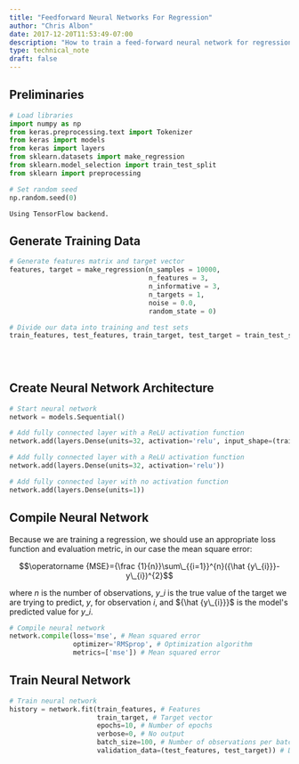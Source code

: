 ```yaml
---
title: "Feedforward Neural Networks For Regression"
author: "Chris Albon"
date: 2017-12-20T11:53:49-07:00
description: "How to train a feed-forward neural network for regression in Python."
type: technical_note
draft: false
---
```

## Preliminaries


```python
# Load libraries
import numpy as np
from keras.preprocessing.text import Tokenizer
from keras import models
from keras import layers
from sklearn.datasets import make_regression
from sklearn.model_selection import train_test_split
from sklearn import preprocessing

# Set random seed
np.random.seed(0)
```

    Using TensorFlow backend.


## Generate Training Data


```python
# Generate features matrix and target vector
features, target = make_regression(n_samples = 10000,
                                   n_features = 3,
                                   n_informative = 3,
                                   n_targets = 1,
                                   noise = 0.0,
                                   random_state = 0)

# Divide our data into training and test sets
train_features, test_features, train_target, test_target = train_test_split(features, 
                                                                            target, 
                                                                            test_size=0.33, 
                                                                            random_state=0)
```

## Create Neural Network Architecture


```python
# Start neural network
network = models.Sequential()

# Add fully connected layer with a ReLU activation function
network.add(layers.Dense(units=32, activation='relu', input_shape=(train_features.shape[1],)))

# Add fully connected layer with a ReLU activation function
network.add(layers.Dense(units=32, activation='relu'))

# Add fully connected layer with no activation function
network.add(layers.Dense(units=1))
```

## Compile Neural Network

Because we are training a regression, we should use an appropriate loss function and evaluation metric, in our case the mean square error:

$$\operatorname {MSE}={\frac  {1}{n}}\sum\_{{i=1}}^{n}({\hat  {y\_{i}}}-y\_{i})^{2}$$

where $n$ is the number of observations, $y\_{i}$ is the true value of the target we are trying to predict, $y$, for observation $i$, and ${\hat  {y\_{i}}}$ is the model's predicted value for $y\_{i}$.


```python
# Compile neural network
network.compile(loss='mse', # Mean squared error
                optimizer='RMSprop', # Optimization algorithm
                metrics=['mse']) # Mean squared error
```

## Train Neural Network


```python
# Train neural network
history = network.fit(train_features, # Features
                      train_target, # Target vector
                      epochs=10, # Number of epochs
                      verbose=0, # No output
                      batch_size=100, # Number of observations per batch
                      validation_data=(test_features, test_target)) # Data for evaluation
```
